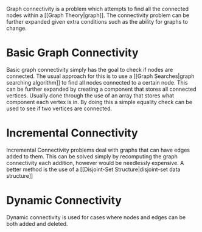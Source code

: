 Graph connectivity is a problem which attempts to find all the connected nodes within a [[Graph Theory|graph]]. The connectivity problem can be further expanded given extra conditions such as the ability for graphs to change.

# Basic Graph Connectivity
Basic graph connectivity simply has the goal to check if nodes are connected. The usual approach for this is to use a [[Graph Searches|graph searching algorithm]] to find all nodes connected to a certain node. This can be further expanded by creating a component that stores all connected vertices. Usually done through the use of an array that stores what component each vertex is in. By doing this a simple equality check can be used to see if two vertices are connected.

# Incremental Connectivity
Incremental Connectivity problems deal with graphs that can have edges added to them. This can be solved simply by recomputing the graph connectivity each addition, however would be needlessly expensive. A better method is the use of a [[Disjoint-Set Structure|disjoint-set data structure]]

# Dynamic Connectivity
Dynamic connectivity is used for cases where nodes and edges can be both added and deleted.
